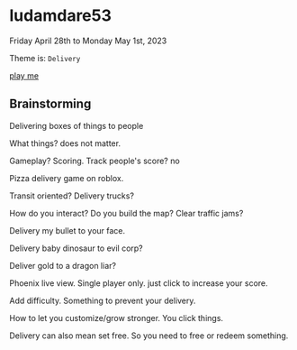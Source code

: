 # ludamdare53

Friday April 28th to Monday May 1st, 2023

Theme is: `Delivery`

[play me](https://ludamdare53.fly.dev/)

## Brainstorming

Delivering boxes of things to people


What things? does not matter.

Gameplay? Scoring. Track people's score? no

Pizza delivery game on roblox. 

Transit oriented? Delivery trucks?

How do you interact? Do you build the map? Clear traffic jams?

Delivery my bullet to your face. 

Delivery baby dinosaur to evil corp? 

Deliver gold to a dragon liar? 

Phoenix live view. Single player only. just click to increase your score. 

Add difficulty. Something to prevent your delivery.

How to let you customize/grow stronger. You click things. 

Delivery can also mean set free. So you need to free or redeem something. 